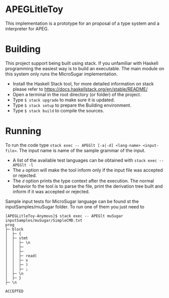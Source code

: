 # APEGLitleToy

This implementation is a prototype for an proposal of a type system and a interpreter for APEG.

# Building

This project support being built using stack. If you unfamiliar with Haskell programming the
easiest way is to build an executable. The main module on this system only runs the MicroSugar
implementation.

* Install the Haskell Stack tool, for more detailed information on stack please refer to https://docs.haskellstack.org/en/stable/README/
* Open a terminal in the root directory (or folder) of the project. 
* Type `$ stack upgrade` to make sure it is updated.
* Type `$ stack setup` to prepare the Building environment.
* Type `$ stack build` to compile the sources.

# Running

To run the code type `stack exec -- APEGlt [-a|-d] <lang-name> <input-file>`. The input name is name of the sample grammar of the input. 

* A list of the available test languages can be obtained with `stack exec -- APEGlt -l`
* The *`a`* option will make the tool inform only if the input file was accepted or rejected. 
* The *`d`* option prints the type context after the execution. The normal behavior fo the tool is to parse the file, print the derivation tree built and inform if it was accepted or rejected. 

Sample input tests for MicroSugar language can be found st the inputSamples/muSugar folder. To run one of them you just need to 
```console
[APEGLitleToy-Anymous]$ stack exec -- APEGlt muSugar inputSamples/muSugar/SimpleCMD.txt 
prog
├─ block
│  ├─ {
│  ├─ stmt
│  │  ├─ \n
│  │  ├─  
│  │  ├─  
│  │  ├─ read(
│  │  ├─ x
│  │  ├─ )
│  │  ├─ ;
│  ├─ \n
│  ├─ }
├─ \n

ACCEPTED
```

